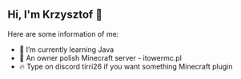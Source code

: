 ## Hi, I'm Krzysztof 👋

Here are some information of me:

- 🌱 I’m currently learning Java
- 📝 An owner polish Minecraft server - itowermc.pl
- 🔥  Type on discord tirri26 if you want something Minecraft plugin
